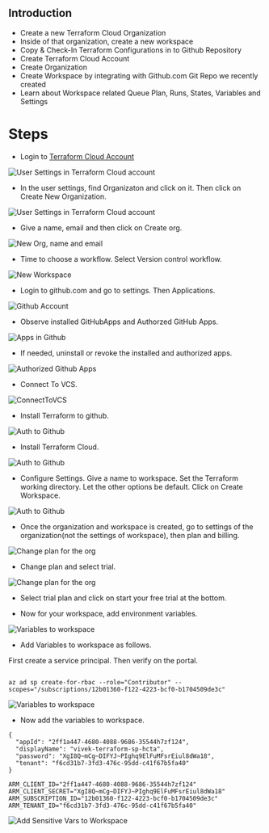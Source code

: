 ## Introduction
- Create a new Terraform Cloud Organization
- Inside of that organization, create a new workspace
- Copy & Check-In Terraform Configurations in to Github Repository
- Create Terraform Cloud Account
- Create Organization
- Create Workspace by integrating with Github.com Git Repo we recently created
- Learn about Workspace related Queue Plan, Runs, States, Variables and Settings

# Steps
- Login to [Terraform Cloud Account](https://app.terraform.io/session)


![User Settings in Terraform Cloud account](./InstructionImages/TerraformCloudUserSettings.jpg)

- In the user settings, find Organizaton and click on it. Then click on Create New Organization.

![User Settings in Terraform Cloud account](./InstructionImages/CreateNewOrganization.jpg)

- Give a name, email and then click on Create org.

![New Org, name and email](./InstructionImages/NameEmailForNewOrg.jpg)


- Time to choose a workflow. Select Version control workflow.

![New Workspace](./InstructionImages/NewWorkspaceWorkflowSelection.jpg)

- Login to github.com and go to settings. Then Applications.

![Github Account](./InstructionImages/GithubSettings.jpg)

- Observe installed GitHubApps and Authorzed GitHub Apps.

![Apps in Github](./InstructionImages/ApplicationsInGitHub.jpg)

- If needed, uninstall or revoke the installed and authorized apps.

![Authorized Github Apps](./InstructionImages/AuthorizedGithubApps.jpg)

- Connect To VCS.

![ConnectToVCS](./InstructionImages/ConnectToVCP.jpg)

- Install Terraform to github.

![Auth to Github](./InstructionImages/AuthorizedToGitHub.jpg)

- Install Terraform Cloud.

![Auth to Github](./InstructionImages/InstallTerraformCloud.jpg)


- Configure Settings. Give a name to workspace. Set the Terraform working directory. Let the other options be default. Click on Create Workspace.

![Auth to Github](./InstructionImages/ConfigureSettings.jpg)


- Once the organization and workspace is created, go to settings of the organization(not the settings of workspace), then plan and billing.

![Change plan for the org](./InstructionImages/TerraformChangePlans.jpg)


- Change plan and select trial.

![Change plan for the org](./InstructionImages/SelectTrialPlan.jpg)

- Select trial plan and click on start your free trial at the bottom.

- Now for your workspace, add environment variables. 

![Variables to workspace](./InstructionImages/VariablesToWorkspace.jpg)


- Add Variables to workspace as follows.

First create a service principal. Then verify on the portal.

```t

az ad sp create-for-rbac --role="Contributor" --scopes="/subscriptions/12b01360-f122-4223-bcf0-b1704509de3c"

```

![Variables to workspace](./InstructionImages/SpActiveDirectoryAppRegistrations.jpg)

- Now add the variables to workspace.

```t
{
  "appId": "2ff1a447-4680-4088-9686-35544h7zf124",
  "displayName": "vivek-terraform-sp-hcta",
  "password": "XgI8Q~mCg~DIFYJ~PIghq9ElFuMFsrEiul8dWa18",
  "tenant": "f6cd31b7-3fd3-476c-95dd-c41f67b5fa40"
}

ARM_CLIENT_ID="2ff1a447-4680-4088-9686-35544h7zf124"
ARM_CLIENT_SECRET="XgI8Q~mCg~DIFYJ~PIghq9ElFuMFsrEiul8dWa18"
ARM_SUBSCRIPTION_ID="12b01360-f122-4223-bcf0-b1704509de3c"
ARM_TENANT_ID="f6cd31b7-3fd3-476c-95dd-c41f67b5fa40"

```

![Add Sensitive Vars to Workspace](./InstructionImages/EnvVarsToWorkspace.jpg)


